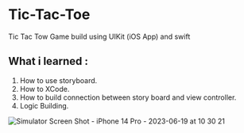 # Tic-Tac-Toe
Tic Tac Tow Game build using UIKit (iOS App) and swift


## What i learned :
1. How to use storyboard.
2. How to XCode.
3. How to build connection between story board and view controller.
4. Logic Building.

![Simulator Screen Shot - iPhone 14 Pro - 2023-06-19 at 10 30 21](https://github.com/deep-gtm/Tic-Tac-Toe/assets/70434931/680797b0-88ae-485c-8ef6-d135f7971522)
